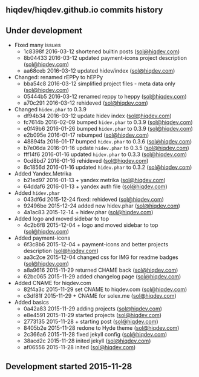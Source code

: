hiqdev/hiqdev.github.io commits history
---------------------------------------

## Under development

- Fixed many issues
    - 1c8398f 2016-03-12 shortened builtin posts (sol@hiqdev.com)
    - 8b04433 2016-03-12 updated payment-icons project description (sol@hiqdev.com)
    - aa68ceb 2016-03-12 updated hidev/index (sol@hiqdev.com)
- Changed: renamed rEPPy to hEPPy
    - bba54c8 2016-03-12 simplified project files - meta data only (sol@hiqdev.com)
    - 05444b5 2016-03-12 renamed reppy to heppy (sol@hiqdev.com)
    - a70c291 2016-03-12 rehideved (sol@hiqdev.com)
- Changed `hidev.phar` to 0.3.9
    - df94b34 2016-03-12 update hidev index (sol@hiqdev.com)
    - fc7614b 2016-02-09 bumped `hidev.phar` to 0.3.9 (sol@hiqdev.com)
    - e0f49b6 2016-01-26 bumped `hidev.phar` to 0.3.9 (sol@hiqdev.com)
    - e2b095e 2016-01-17 rebumped (sol@hiqdev.com)
    - 48894fa 2016-01-17 bumped `hidev.phar` to 0.3.6 (sol@hiqdev.com)
    - b7e06da 2016-01-16 update `hidev.phar` to 0.3.5 (sol@hiqdev.com)
    - fff14f6 2016-01-16 updated `hidev.phar` to 0.3.3 (sol@hiqdev.com)
    - 0cd8bd7 2016-01-16 rehideved (sol@hiqdev.com)
    - 8c1856d 2016-01-16 updated `hidev.phar` to 0.3.2 (sol@hiqdev.com)
- Added Yandex.Metrika
    - b21ed97 2016-01-13 + yandex metrika (sol@hiqdev.com)
    - 64ddaf6 2016-01-13 + yandex auth file (sol@hiqdev.com)
- Added `hidev.phar`
    - 043df6d 2015-12-24 fixed: rehideved (sol@hiqdev.com)
    - 92496be 2015-12-24 added new hidev.phar (sol@hiqdev.com)
    - 4a1ac83 2015-12-14 + hidev.phar (sol@hiqdev.com)
- Added logo and moved sidebar to top
    - 4c2b6f8 2015-12-04 + logo and moved sidebar to top (sol@hiqdev.com)
- Added payment-icons
    - 6f3c8b6 2015-12-04 + payment-icons and better projects description (sol@hiqdev.com)
    - aa3c2ce 2015-12-04 changed css for IMG for readme badges (sol@hiqdev.com)
    - a8a9616 2015-11-29 returned CHAME back (sol@hiqdev.com)
    - 62bc065 2015-11-29 added changelog page (sol@hiqdev.com)
- Added CNAME for hiqdev.com
    - 82f4a3c 2015-11-29 set CNAME to hiqdev.com (sol@hiqdev.com)
    - c3df81f 2015-11-29 + CNAME for solex.me (sol@hiqdev.com)
- Added basics
    - 0a42a83 2015-11-29 adding projects (sol@hiqdev.com)
    - e8e4591 2015-11-29 started projects (sol@hiqdev.com)
    - 2773135 2015-11-28 + starting post (sol@hiqdev.com)
    - 8405b2e 2015-11-28 redone to Hyde theme (sol@hiqdev.com)
    - 2c366a6 2015-11-28 fixed jekyll config (sol@hiqdev.com)
    - 38acd2c 2015-11-28 inited jekyll (sol@hiqdev.com)
    - af06556 2015-11-28 inited (sol@hiqdev.com)

## Development started 2015-11-28


